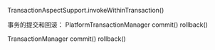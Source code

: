 TransactionAspectSupport.invokeWithinTransaction()

事务的提交和回滚：
PlatformTransactionManager
commit()
rollback()

TransactionManager
commit()
rollback()

